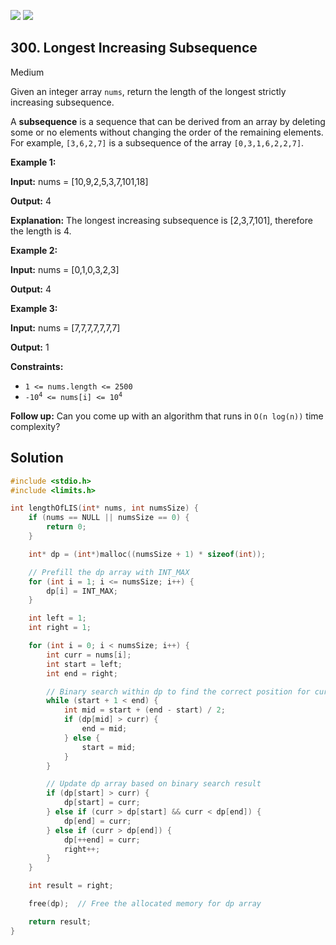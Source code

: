 [![](https://img.shields.io/github/stars/javadev/LeetCode-in-All?label=Stars&style=flat-square)](https://github.com/javadev/LeetCode-in-All)
[![](https://img.shields.io/github/forks/javadev/LeetCode-in-All?label=Fork%20me%20on%20GitHub%20&style=flat-square)](https://github.com/javadev/LeetCode-in-All/fork)

## 300\. Longest Increasing Subsequence

Medium

Given an integer array `nums`, return the length of the longest strictly increasing subsequence.

A **subsequence** is a sequence that can be derived from an array by deleting some or no elements without changing the order of the remaining elements. For example, `[3,6,2,7]` is a subsequence of the array `[0,3,1,6,2,2,7]`.

**Example 1:**

**Input:** nums = [10,9,2,5,3,7,101,18]

**Output:** 4

**Explanation:** The longest increasing subsequence is [2,3,7,101], therefore the length is 4.

**Example 2:**

**Input:** nums = [0,1,0,3,2,3]

**Output:** 4

**Example 3:**

**Input:** nums = [7,7,7,7,7,7,7]

**Output:** 1

**Constraints:**

*   `1 <= nums.length <= 2500`
*   <code>-10<sup>4</sup> <= nums[i] <= 10<sup>4</sup></code>

**Follow up:** Can you come up with an algorithm that runs in `O(n log(n))` time complexity?

## Solution

```c
#include <stdio.h>
#include <limits.h>

int lengthOfLIS(int* nums, int numsSize) {
    if (nums == NULL || numsSize == 0) {
        return 0;
    }

    int* dp = (int*)malloc((numsSize + 1) * sizeof(int));

    // Prefill the dp array with INT_MAX
    for (int i = 1; i <= numsSize; i++) {
        dp[i] = INT_MAX;
    }

    int left = 1;
    int right = 1;

    for (int i = 0; i < numsSize; i++) {
        int curr = nums[i];
        int start = left;
        int end = right;

        // Binary search within dp to find the correct position for curr
        while (start + 1 < end) {
            int mid = start + (end - start) / 2;
            if (dp[mid] > curr) {
                end = mid;
            } else {
                start = mid;
            }
        }

        // Update dp array based on binary search result
        if (dp[start] > curr) {
            dp[start] = curr;
        } else if (curr > dp[start] && curr < dp[end]) {
            dp[end] = curr;
        } else if (curr > dp[end]) {
            dp[++end] = curr;
            right++;
        }
    }

    int result = right;

    free(dp);  // Free the allocated memory for dp array

    return result;
}
```